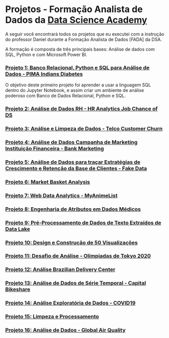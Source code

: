 # Projetos - Formação Analista de Dados da [Data Science Academy](https://datascienceacademy.com.br/)
A seguir você encontrará todos os projetos que eu executei com a instrução do professor Daniel durante a Formação Analista de Dados [FADA] da DSA.

A formação é composta de três principais bases: Análise de dados com SQL, Python e com Microsoft Power BI.

### [Projeto 1: Banco Relacional, Python e SQL para Análise de Dados - PIMA Indians Diabetes](https://github.com/rafaelgallonb/projetos-fada/tree/main/projeto1)
O objetivo deste primeiro projeto foi aprender a usar a linguagem SQL dentro do Jupyter Notebook, e assim criar um ambiente de análise poderoso com Banco de Dados Relacional, Python e SQL.

### [Projeto 2: Análise de Dados RH - HR Analytics Job Chance of DS](link)


### [Projeto 3: Análise e Limpeza de Dados - Telco Customer Churn](link)


### [Projeto 4: Análise de Dados Campanha de Marketing Instituição Financeira - Bank Marketing](link)


### [Projeto 5: Análise de Dados para traçar Estratégias de Crescimento e Retenção da Base de Clientes - Fake Data](link)


### [Projeto 6: Market Basket Analysis](link)


### [Projeto 7: Web Data Analytics - MyAnimeList](link)


### [Projeto 8: Engenharia de Atributos em Dados Médicos](link)


### [Projeto 9: Pré-Processamento de Dados de Texto Extraídos de Data Lake](link)


### [Projeto 10: Design e Construção de 50 Visualizações](link)


### [Projeto 11: Desafio de Análise - Olímpiadas de Tokyo 2020](link)


### [Projeto 12: Análise Brazilian Delivery Center](link)


### [Projeto 13: Análise de Dados de Série Temporal - Capital Bikeshare](link)


### [Projeto 14: Análise Exploratória de Dados - COVID19](link)


### [Projeto 15: Limpeza e Processamento](link)


### [Projeto 16: Análise de Dados - Global Air Quality](link)
